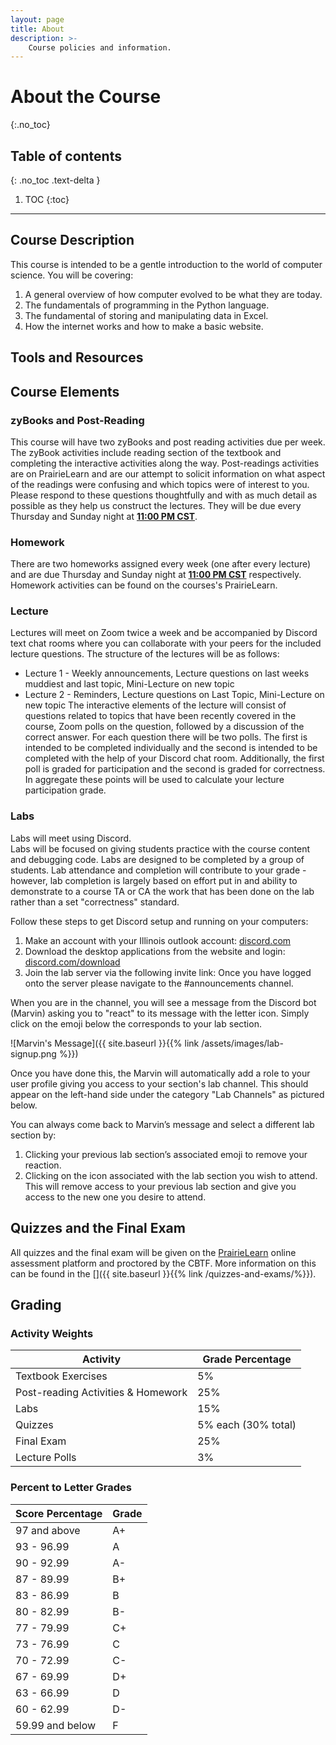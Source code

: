 ```yaml
---
layout: page
title: About
description: >-
    Course policies and information.
---
```


# About the Course
{:.no_toc}

## Table of contents
{: .no_toc .text-delta }

1. TOC
{:toc}

---

## Course Description
This course is intended to be a gentle introduction to the world of 
computer science. You will be covering:
1. A general overview of how computer evolved to be what they are today.
2. The fundamentals of programming in the Python language.
3. The fundamental of storing and manipulating data in Excel.
4. How the internet works and how to make a basic website.



## Tools and Resources

## Course Elements

### zyBooks and Post-Reading

This course will have two zyBooks and post reading activities due per week.
The zyBook activities include reading section of the textbook and completing the interactive activities along the way. 
Post-readings activities are on PrairieLearn and are our attempt to solicit information on what aspect of the readings were confusing and which topics were of interest to you.
Please respond to these questions thoughtfully and with as much detail as possible as they help us construct the lectures.
They will be due every Thursday and Sunday night at <b><u>11:00 PM CST</u></b>.

### Homework

There are two homeworks assigned every week (one after every lecture) and are due Thursday and Sunday night at <b><u>11:00 PM CST</u></b> respectively. 
Homework activities can be found on the courses's PrairieLearn.
 
### Lecture

Lectures will meet on Zoom twice a week and be accompanied by Discord text chat rooms where you can collaborate with your peers for the included lecture questions.
The structure of the lectures will be as follows:
* Lecture 1 - Weekly announcements, Lecture questions on last weeks muddiest and last topic, Mini-Lecture on new topic
* Lecture 2 - Reminders, Lecture questions on Last Topic, Mini-Lecture on new topic
The interactive elements of the lecture will consist of questions related to topics that have been recently covered in the course, Zoom polls on the question, followed by a discussion of the correct answer.
For each question there will be two polls.
The first is intended to be completed individually and the second is intended to be completed with the help of your Discord chat room.
Additionally, the first poll is graded for participation and the second is graded for correctness.
In aggregate these points will be used to calculate your lecture participation grade.

### Labs

Labs will meet using Discord.  
Labs will be focused on giving students practice with the course content and debugging code.  Labs are designed to be completed by a group of students. 
Lab attendance and completion will contribute to your grade - however, lab completion is largely based on effort put in and ability to demonstrate to a course TA or CA the work that has been done on the lab rather than a set "correctness" standard.

Follow these steps to get Discord setup and running on your computers:
1. Make an account with your Illinois outlook account: [discord.com](https://discord.com)
2. Download the desktop applications from the website and login: [discord.com/download](https://discord.com/download)
3. Join the lab server via the following invite link: []()
Once you have logged onto the server please navigate to the #announcements channel.

When you are in the channel, you will see a message from the Discord bot (Marvin) asking you to "react" to its message with the letter icon.
Simply click on the emoji below the corresponds to your lab section.

![Marvin's Message]({{ site.baseurl  }}{{% link /assets/images/lab-signup.png %}})

Once you have done this, the Marvin will automatically add a role to your user profile giving you access to your section's lab channel. 
This should appear on the left-hand side under the category "Lab Channels" as pictured below.

You can always come back to Marvin’s message and select a different lab section by:
1. Clicking your previous lab section’s associated emoji to remove your reaction.
2. Clicking on the icon associated with the lab section you wish to attend.
This will remove access to your previous lab section and give you access to the new one you desire to attend. 


## Quizzes and the Final Exam

All quizzes and the final exam will be given on the [PrairieLearn](https://www.prairielearn.org/) online assessment platform and proctored by the CBTF. 
More information on this can be found in the []({{ site.baseurl }}{{% link /quizzes-and-exams/%}}).

## Grading

### Activity Weights

| Activity                             | Grade Percentage                   |
| ------------------------------------ | ---------------------------------- |
| Textbook Exercises                   | 5%                                 |
| Post-reading Activities & Homework   | 25%                                |
| Labs                                 | 15%                                |
| Quizzes                              | 5% each (30% total)                |
| Final Exam                           | 25%                                |
| Lecture Polls                        | 3%                                 |

### Percent to Letter Grades

|  Score Percentage  |  Grade  |
| ------------------ | ------- |
|  97 and above      |  A+     |
|  93 - 96.99        |  A      |
|  90 - 92.99        |  A-     |
|  87 - 89.99        |  B+     |
|  83 - 86.99        |  B      |
|  80 - 82.99        |  B-     |
|  77 - 79.99        |  C+     |
|  73 - 76.99        |  C      |
|  70 - 72.99        |  C-     |
|  67 - 69.99        |  D+     |
|  63 - 66.99        |  D      |
|  60 - 62.99        |  D-     |
|  59.99 and below   |  F      |

